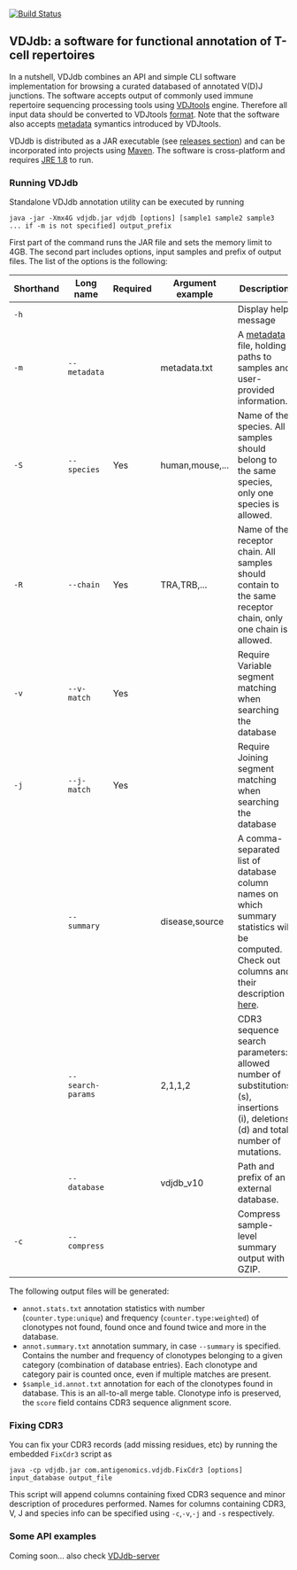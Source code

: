 [![Build Status](https://travis-ci.org/antigenomics/vdjdb.svg?branch=master)](https://travis-ci.org/antigenomics/vdjdb)

## VDJdb: a software for functional annotation of T-cell repertoires

In a nutshell, VDJdb combines an API and simple CLI software implementation for browsing a curated databased of annotated V(D)J junctions. The software accepts output of commonly used immune repertoire sequencing processing tools using [VDJtools](http://vdjtools-doc.readthedocs.org/en/latest/index.html) engine. Therefore all input data should be converted to VDJtools [format](http://vdjtools-doc.readthedocs.org/en/latest/input.html#vdjtools-format). Note that the software also accepts [metadata](http://vdjtools-doc.readthedocs.org/en/latest/input.html#metadata) symantics introduced by VDJtools.

VDJdb is distributed as a JAR executable (see [releases section](https://github.com/antigenomics/vdjdb/releases)) and can be incorporated into projects using [Maven](https://maven.apache.org/). The software is cross-platform and requires [JRE 1.8](http://www.oracle.com/technetwork/java/javase/downloads/jre8-downloads-2133155.html) to run.

### Running VDJdb

Standalone VDJdb annotation utility can be executed by running

```
java -jar -Xmx4G vdjdb.jar vdjdb [options] [sample1 sample2 sample3 ... if -m is not specified] output_prefix
```

First part of the command runs the JAR file and sets the memory limit to 4GB. The second part includes options, input samples and prefix of output files.
The list of the options is the following:

| Shorthand | Long  name          | Required | Argument example |  Description                                                                                                                                                                                                         |
|-----------|---------------------|----------|------------------|----------------------------------------------------------------------------------------------------------------------------------------------------------------------------------------------------------------------|
| ``-h``    |                     |          |                  |  Display help message                                                                                                                                                                                                |
| ``-m``    | ``--metadata``      |          | metadata.txt     |  A [metadata](http://vdjtools-doc.readthedocs.org/en/latest/input.html#metadata) file, holding paths to samples and user-provided information.                                                                       |
| ``-S``    | ``--species``       | Yes      | human,mouse,...  |  Name of the species. All samples should belong to the same species, only one species is allowed.                                                                                                                    |
| ``-R``    | ``--chain``         | Yes      | TRA,TRB,...      |  Name of the receptor chain. All samples should contain to the same receptor chain, only one chain is allowed.                                                                                                       |
| ``-v``    | ``--v-match``       | Yes      |                  |  Require Variable segment matching when searching the database                                                                                                                                                       |
| ``-j``    | ``--j-match``       | Yes      |                  |  Require Joining segment matching when searching the database                                                                                                                                                        |
|           | ``--summary``       |          | disease,source   |  A comma-separated list of database column names on which summary statistics will be computed. Check out columns and their description [here](https://github.com/antigenomics/vdjdb/tree/master/src/main/resources). |
|           | ``--search-params`` |          | 2,1,1,2          |  CDR3 sequence search parameters: allowed number of substitutions (s), insertions (i), deletions (d) and total number of mutations.                                                                                  |
|           | ``--database``      |          | vdjdb_v10        |  Path and prefix of an external database.                                                                                                                                                                            |
| ``-c``    | ``--compress``      |          |                  |  Compress sample-level summary output with GZIP.                                                                                                                                                                     |

The following output files will be generated:

* ``annot.stats.txt`` annotation statistics with number (``counter.type:unique``) and frequency (``counter.type:weighted``) of clonotypes not found, found once and found twice and more in the database.
* ``annot.summary.txt`` annotation summary, in case ``--summary`` is specified. Contains the number and frequency of clonotypes belonging to a given category (combination of database entries). Each clonotype and category pair is counted once, even if multiple matches are present.
* ``$sample_id.annot.txt`` annotation for each of the clonotypes found in database. This is an all-to-all merge table. Clonotype info is preserved, the ``score`` field contains CDR3 sequence alignment score.

### Fixing CDR3

You can fix your CDR3 records (add missing residues, etc) by running the embedded ``FixCdr3`` script as

```
java -cp vdjdb.jar com.antigenomics.vdjdb.FixCdr3 [options] input_database output_file
```

This script will append columns containing fixed CDR3 sequence and minor description of procedures performed.
Names for columns containing CDR3, V, J and species info can be specified using ``-c``,``-v``,``-j`` and ``-s`` 
respectively.

### Some API examples

Coming soon... also check [VDJdb-server](https://github.com/antigenomics/vdjdb-server)


